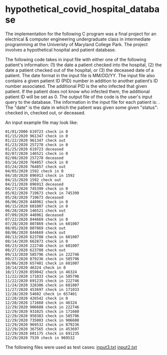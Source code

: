 # hypothetical_covid_hospital_database
The implementation for the following C program was a final project for an electrical &amp; computer engineering undergraduate class in intermediate programming at the Univeristy of Maryland College Park. The project involves a hypothetical hospital and patient database. 


The following code takes in input file with either one of the following patient's information: (1) the date a patient checked into the hospital, (2) the date a patient checked out of the hospital, or (3) the deceased date of a patient. The date format in the input file is MM/DD/YY.  The input file also contains a given patient ID (PID) number in addition to another patient’s ID number associated. The additional PID is the who infected that given patient. If the patient does not know who infected them, the additional patient ID will be set as 0. The output file of the code is the user's input query to the database. The information in the input file for each patient is: <date> <PID1> <status> <PID2>. The "date" is the date in which the patient was given some given "status": checked in, checked out, or deceased.

An input example file may look like: 
  
    01/01/2000 619723 check in 0
    01/15/2020 961347 check in 0
    01/22/2020 961347 check out
    01/23/2020 257278 check in 0
    01/25/2020 619723 deceased
    02/07/2020 146521 check in 0
    02/08/2020 257278 deceased
    03/16/2020 764057 check in 0
    03/24/2020 764057 check out
    04/05/2020 1592 check in 0
    04/10/2020 896913 check in 1592
    04/15/2020 1592 check out
    04/21/2020 896913 deceased
    04/27/2020 745399 check in 0
    05/02/2020 719673 check in 745399
    05/28/2020 719673 deceased
    06/06/2020 448961 check in 0
    06/15/2020 601007 check in 0
    06/28/2020 146521 check out
    07/09/2020 448961 deceased
    07/22/2020 844669 check in 0
    07/28/2020 807869 check in 601007
    08/05/2020 807869 check out
    08/06/2020 844669 check out
    08/13/2020 623788 check in 601007
    08/14/2020 662873 check in 0
    08/23/2020 222746 check in 601007
    08/27/2020 623788 check out
    09/13/2020 585796 check in 222746
    09/27/2020 879236 check in 585796
    10/06/2020 657401 check in 601007
    10/14/2020 46324 check in 0
    10/17/2020 859042 check in 46324
    11/22/2020 171033 check in 585796
    11/22/2020 691235 check in 222746
    11/24/2020 328306 check in 601007
    11/27/2020 453697 check in 171033
    12/28/2020 54602 check in 657401
    12/28/2020 426542 check in 0
    12/28/2020 171660 check in 46324
    12/29/2020 906608 check in 222746
    12/29/2020 931025 check in 171660
    12/29/2020 950383 check in 585796
    12/29/2020 735003 check in 906608
    12/29/2020 969532 check in 879236
    12/29/2020 367565 check in 453697
    12/29/2020 601175 check in 691235
    12/29/2020 7539 check in 969532
    
The following files were used as test cases: 
[input3.txt](https://github.com/soy-electronica/hypothetical_covid_hospital_database/files/10884243/input3.txt)
[input2.txt](https://github.com/soy-electronica/hypothetical_covid_hospital_database/files/10884245/input2.txt)
